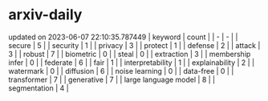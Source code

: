 # arxiv-daily
updated on 2023-06-07 22:10:35.787449
| keyword | count |
| - | - |
| secure | 5 |
| security | 1 |
| privacy | 3 |
| protect | 1 |
| defense | 2 |
| attack | 3 |
| robust | 7 |
| biometric | 0 |
| steal | 0 |
| extraction | 3 |
| membership infer | 0 |
| federate | 6 |
| fair | 1 |
| interpretability | 1 |
| explainability | 2 |
| watermark | 0 |
| diffusion | 6 |
| noise learning | 0 |
| data-free | 0 |
| transformer | 7 |
| generative | 7 |
| large language model | 8 |
| segmentation | 4 |
